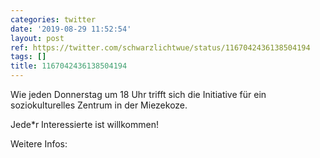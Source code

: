 ```yaml
---
categories: twitter
date: '2019-08-29 11:52:54'
layout: post
ref: https://twitter.com/schwarzlichtwue/status/1167042436138504194
tags: []
title: 1167042436138504194
---
```

Wie jeden Donnerstag um 18 Uhr trifft sich die Initiative für ein soziokulturelles Zentrum in der Miezekoze.

Jede\*r Interessierte ist willkommen!

Weitere Infos:  